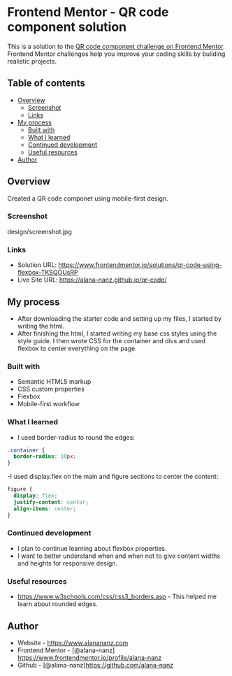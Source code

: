 # Frontend Mentor - QR code component solution

This is a solution to the [QR code component challenge on Frontend Mentor](https://www.frontendmentor.io/challenges/qr-code-component-iux_sIO_H). Frontend Mentor challenges help you improve your coding skills by building realistic projects. 

## Table of contents

- [Overview](#overview)
  - [Screenshot](#screenshot)
  - [Links](#links)
- [My process](#my-process)
  - [Built with](#built-with)
  - [What I learned](#what-i-learned)
  - [Continued development](#continued-development)
  - [Useful resources](#useful-resources)
- [Author](#author)

## Overview

Created a QR code componet using mobile-first design.

### Screenshot

design/screenshot.jpg

### Links

- Solution URL: https://www.frontendmentor.io/solutions/qr-code-using-flexbox-TKSQOUsRP
- Live Site URL: https://alana-nanz.github.io/qr-code/

## My process

- After downloading the starter code and setting up my files, I started by writing the html. 
- After finishing the html, I started writing my base css styles using the style guide. I then wrote CSS for the container and divs and used flexbox to center everything on the page.

### Built with

- Semantic HTML5 markup
- CSS custom properties
- Flexbox
- Mobile-first workflow

### What I learned

- I used border-radius to round the edges:
```css
.container {
  border-radius: 10px;
}
```

-I used display.flex on the main and figure sections to center the content:
```css
figure {
  display: flex;
  justify-content: center;
  align-items: center;
}
```

### Continued development

- I plan to continue learning about flexbox properties. 
- I want to better understand when and when not to give content widths and heights for responsive design.

### Useful resources

- https://www.w3schools.com/css/css3_borders.asp - This helped me learn about rounded edges.

## Author

- Website - https://www.alanananz.com
- Frontend Mentor - [@alana-nanz] https://www.frontendmentor.io/profile/alana-nanz
- Github - [@alana-nanz]https://github.com/alana-nanz